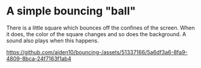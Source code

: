 # A simple bouncing "ball"

There is a little square which bounces off the confines of the screen. When it does, the color of the square changes and so does the background. 
A sound also plays when this happens.

https://github.com/aiden10/bouncing-/assets/51337166/5a6df3a6-8fa9-4809-8bca-24f7163f1ab4

